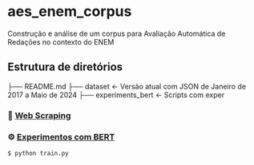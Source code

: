 # aes_enem_corpus

Construção e análise de um corpus para Avaliação Automática de Redações no contexto do ENEM

## Estrutura de diretórios

├── README.md 
├── dataset             <- Versão atual com JSON de Janeiro de 2017 a Maio de 2024
├── experiments_bert    <- Scripts com exper

### :wrench: [Web Scraping](web_corpus_builder/)



### :gear: [Experimentos com BERT](experiments_bert/)

```bash
$ python train.py
```
